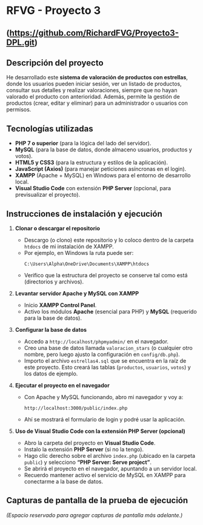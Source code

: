 # RFVG - Proyecto 3 

## (https://github.com/RichardFVG/Proyecto3-DPL.git)

## Descripción del proyecto

He desarrollado este **sistema de valoración de productos con estrellas**, donde los usuarios pueden iniciar sesión, ver un listado de productos, consultar sus detalles y realizar valoraciones, siempre que no hayan valorado el producto con anterioridad. Además, permite la gestión de productos (crear, editar y eliminar) para un administrador o usuarios con permisos.

## Tecnologías utilizadas

- **PHP 7 o superior** (para la lógica del lado del servidor).
- **MySQL** (para la base de datos, donde almaceno usuarios, productos y votos).
- **HTML5 y CSS3** (para la estructura y estilos de la aplicación).
- **JavaScript (Axios)** (para manejar peticiones asíncronas en el login).
- **XAMPP** (Apache + MySQL) en Windows para el entorno de desarrollo local.
- **Visual Studio Code** con extensión **PHP Server** (opcional, para previsualizar el proyecto).

## Instrucciones de instalación y ejecución

1. **Clonar o descargar el repositorio**  
   - Descargo (o clono) este repositorio y lo coloco dentro de la carpeta `htdocs` de mi instalación de XAMPP.  
   - Por ejemplo, en Windows la ruta puede ser:
     ```
     C:\Users\Alpha\OneDrive\Documents\XAMPP\htdocs
     ```
   - Verifico que la estructura del proyecto se conserve tal como está (directorios y archivos).

2. **Levantar servidor Apache y MySQL con XAMPP**  
   - Inicio **XAMPP Control Panel**.  
   - Activo los módulos **Apache** (esencial para PHP) y **MySQL** (requerido para la base de datos).

3. **Configurar la base de datos**  
   - Accedo a `http://localhost/phpmyadmin/` en el navegador.  
   - Creo una base de datos llamada `valoracion_stars` (o cualquier otro nombre, pero luego ajusto la configuración en `config/db.php`).  
   - Importo el archivo `estrellas4.sql` que se encuentra en la raíz de este proyecto. Esto creará las tablas (`productos`, `usuarios`, `votos`) y los datos de ejemplo.

4. **Ejecutar el proyecto en el navegador**  
   - Con Apache y MySQL funcionando, abro mi navegador y voy a:
     ```
     http://localhost:3000/public/index.php
     ```
   - Ahí se mostrará el formulario de login y podré usar la aplicación.

5. **Uso de Visual Studio Code con la extensión PHP Server (opcional)**  
   - Abro la carpeta del proyecto en **Visual Studio Code**.  
   - Instalo la extensión **PHP Server** (si no la tengo).  
   - Hago clic derecho sobre el archivo `index.php` (ubicado en la carpeta `public`) y selecciono **“PHP Server: Serve project”**.  
   - Se abrirá el proyecto en el navegador, apuntando a un servidor local.  
   - Recuerdo mantener activo el servicio de MySQL en XAMPP para conectarme a la base de datos.

## Capturas de pantalla de la prueba de ejecución

*(Espacio reservado para agregar capturas de pantalla más adelante.)*